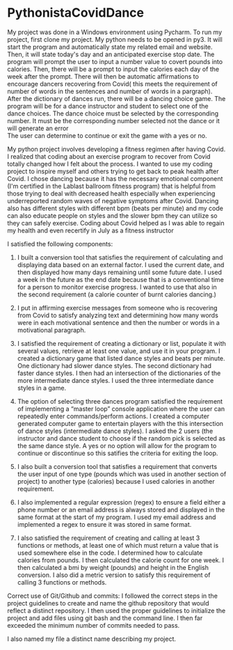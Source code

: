 # PythonistaCovidDance

My project was done in a Windows environment using Pycharm. To run my project, first clone my project. My python needs to be opened in py3. It will start the program and automatically state my related email and website.  Then, it will state today's day and an anticipated exercise stop date.   The program will prompt  the user to input a  number value to covert pounds into calories.  Then, there will be a prompt to input  the calories each day of the week after the prompt.  There will then be automatic affirmations to encourage dancers recovering from Covid( this meets the requirement of number of words in the sentences and number of words in a pargraph).   After the dictionary of dances run, there will be a dancing choice game.  The program will be for a dance instructor and student to select one of the dance choices.  The dance choice must be selected by the corresponding number. It must be the corresponding number selected not the dance  or it will generate an error  
The user can determine to continue or exit the game with a yes or no.  

My python project involves developing a fitness regimen after having Covid. I realized that coding about an exercise program to recover from Covid totally changed how I felt about the process. I wanted to use my coding project to inspire myself and others trying to get back to peak health after Covid. I chose dancing because it has the necessary emotional component (I'm certified in the Lablast ballroom fitness program) that is helpful from those trying to deal with decreased health especially when experiencing underreported random waves of negative symptoms after Covid. Dancing also has different styles with different bpm (beats per minute) and my code can also educate people on styles and the slower bpm they can utilize so they can safely exercise. Coding about Covid  helped as I was able to regain my health and even recertify in July as a fitness instructor 
 

I satisfied the following components: 

1. I built a conversion tool that satisfies the requirement of calculating and displaying data based on an external factor. I used the current date, and then displayed how many days remaining until some future date. I used a week in the future as the end date because that is a conventional time for a person to monitor exercise progress. I wanted to use that also in the second requirement (a calorie counter of burnt calories dancing.)


2. I put in affirming exercise messages from someone who is recovering from Covid to satisfy analyzing text and determining how many words were in each motivational sentence and then the number or words in a motivational paragraph.


 3. I satisfied the requirement of creating a dictionary or list, populate it with several values, retrieve at least one value, and use it in your program. I created a dictionary game that listed dance styles and beats per minute. One dictionary had slower dance styles. The second dictionary had faster dance styles. I then had an intersection of the dictionaries of the more intermediate dance styles. I used the three intermediate dance styles in a game.


4. The option of selecting three dances program satisfied the requirement of implementing a “master loop” console application where the user can repeatedly enter commands/perform actions. I created a computer generated computer game to entertain players with the this intersection of dance styles (intermediate dance styles). I asked the 2 users (the instructor and dance student to  choose if the random pick is selected as the same dance style. A yes or no option will allow for the program to continue or discontinue so this satifies the criteria for exiting the loop.
  
5.    I also built a conversion tool that satisfies a requirement that converts the user input of one type (pounds which was used in another section of project) to another type  (calories) because I used calories in another requirement.

6. I also implemented a regular expression (regex) to ensure a field either a phone number or an email address is always stored and displayed in the same format at the start of my program. I used my email address and implemented a regex to ensure it was stored in same format.

7. I also satisfied the requirement of creating and calling at least 3 functions or methods, at least one of which must return a value that is used somewhere else in the code. I determined how to calculate calories from pounds. I then calculated the calorie count for one week. I then calculated  a bmi  by  weight (pounds) and height in the  English conversion.  I also did a  metric version to satisfy this requirement of calling 3 functions or methods.  



Correct use of Git/Github and commits: I followed the correct steps in the project guidelines to create and name the github repository that would reflect a distinct repository. I then used the proper guidelines to initialize the project and add files using git bash and the command line. I then far exceeded the minimum number of commits needed to pass.

I also named my file a distinct name describing my project.





